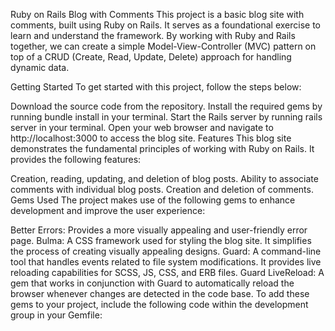 Ruby on Rails Blog with Comments
This project is a basic blog site with comments, built using Ruby on Rails. It serves as a foundational exercise to learn and understand the framework. By working with Ruby and Rails together, we can create a simple Model-View-Controller (MVC) pattern on top of a CRUD (Create, Read, Update, Delete) approach for handling dynamic data.

Getting Started
To get started with this project, follow the steps below:

Download the source code from the repository.
Install the required gems by running bundle install in your terminal.
Start the Rails server by running rails server in your terminal.
Open your web browser and navigate to http://localhost:3000 to access the blog site.
Features
This blog site demonstrates the fundamental principles of working with Ruby on Rails. It provides the following features:

Creation, reading, updating, and deletion of blog posts.
Ability to associate comments with individual blog posts.
Creation and deletion of comments.
Gems Used
The project makes use of the following gems to enhance development and improve the user experience:

Better Errors: Provides a more visually appealing and user-friendly error page.
Bulma: A CSS framework used for styling the blog site. It simplifies the process of creating visually appealing designs.
Guard: A command-line tool that handles events related to file system modifications. It provides live reloading capabilities for SCSS, JS, CSS, and ERB files.
Guard LiveReload: A gem that works in conjunction with Guard to automatically reload the browser whenever changes are detected in the code base.
To add these gems to your project, include the following code within the development group in your Gemfile:
